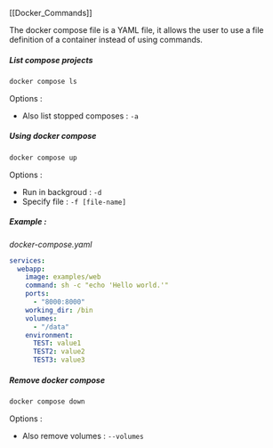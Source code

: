 [[Docker_Commands]]

The docker compose file is a YAML file, it allows the user to use a file definition of a container instead of using commands.

##### List compose projects

```bash
docker compose ls
```

Options : 
- Also list stopped composes : ``-a``

##### Using docker compose

```bash
docker compose up
```

Options : 
- Run in backgroud : ``-d``
- Specify file : ``-f [file-name]``

##### Example : 

*docker-compose.yaml*

```YAML
services:
  webapp:
    image: examples/web
    command: sh -c "echo 'Hello world.'"
    ports:
      - "8000:8000"
    working_dir: /bin
    volumes:
      - "/data"
    environment:
      TEST: value1
      TEST2: value2
      TEST3: value3
```

##### Remove docker compose

```bash
docker compose down
```

Options :
- Also remove volumes : ``--volumes``